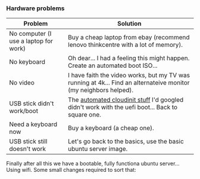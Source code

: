 ### Hardware problems
| Problem    | Solution |
| --------- | ------- |
| No computer (I use a laptop for work) | Buy a cheap laptop from ebay (recommend lenovo thinkcentre with a lot of memory). |
| No keyboard           | Oh dear... I had a feeling this might happen. Create an automated boot ISO...        |
| No video          | I have faith the video works, but my TV was running at 4k... Find an alternateive monitor (my neighbors helped).   |
| USB stick didn't work/boot          | The [automated cloudinit stuff](https://canonical-subiquity.readthedocs-hosted.com/en/latest/howto/autoinstall-quickstart.html) I'd googled didn't work with the uefi boot... Back to square one.        |
| Need a keyboard now | Buy a keyboard (a cheap one).        |
| USB stick still doesn't work          | Let's go back to the basics, use the basic ubuntu server image.        |

Finally after all this we have a bootable, fully functiona ubuntu server... Using wifi. Some small changes required to sort that: